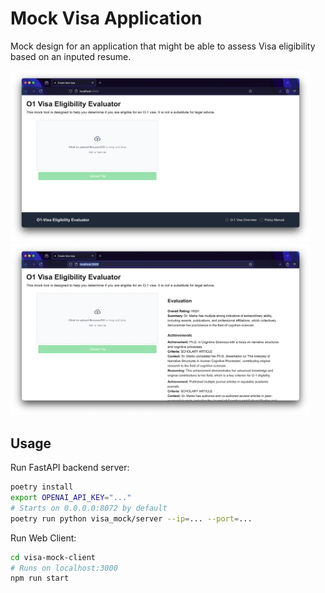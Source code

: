 # Mock Visa Application

Mock design for an application that might be able to assess Visa eligibility based on an inputed resume.

<img src="./figures/evaluation-page.png" width="480px"> <img src="./figures/evaluation-result.png" width="480px">

## Usage

Run FastAPI backend server:

```bash
poetry install
export OPENAI_API_KEY="..."
# Starts on 0.0.0.0:8072 by default
poetry run python visa_mock/server --ip=... --port=...
```

Run Web Client:

```bash
cd visa-mock-client
# Runs on localhost:3000
npm run start
```
